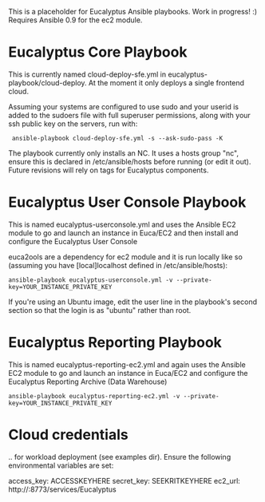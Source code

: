 This is a placeholder for Eucalyptus Ansible playbooks. Work in progress! :) Requires Ansible 0.9 for the ec2 module. 

# Eucalyptus Core Playbook

This is currently named cloud-deploy-sfe.yml in eucalyptus-playbook/cloud-deploy.  At the moment it only deploys a single frontend cloud.

Assuming your systems are configured to use sudo and your userid is added to the sudoers file with full superuser permissions, along with your ssh public key on the servers, run with:

	 ansible-playbook cloud-deploy-sfe.yml -s --ask-sudo-pass -K

The playbook currently only installs an NC.  It uses a hosts group "nc", ensure this is declared in /etc/ansible/hosts before running (or edit it out).  Future revisions will rely on tags for Eucalyptus components.

# Eucalyptus User Console Playbook

This is named eucalyptus-userconsole.yml and uses the Ansible EC2 module to go and launch an instance in Euca/EC2 and then install and configure the Eucalyptus User Console

euca2ools are a dependency for ec2 module and it is run locally like so (assuming you have [local]localhost defined in /etc/ansible/hosts):

	ansible-playbook eucalyptus-userconsole.yml -v --private-key=YOUR_INSTANCE_PRIVATE_KEY

If you're using an Ubuntu image, edit the user line in the playbook's second section so that the login is as "ubuntu" rather than root.

# Eucalyptus Reporting Playbook

This is named eucalyptus-reporting-ec2.yml and again uses the Ansible EC2 module to go and launch an instance in Euca/EC2 and configure the Eucalyptus Reporting Archive (Data Warehouse)

	ansible-playbook eucalyptus-reporting-ec2.yml -v --private-key=YOUR_INSTANCE_PRIVATE_KEY

# Cloud credentials 

.. for workload deployment (see examples dir).  Ensure the following environmental variables are set:

access_key: ACCESSKEYHERE
secret_key: SEEKRITKEYHERE
ec2_url: http://<euca-clc-ip>:8773/services/Eucalyptus



